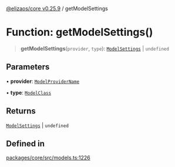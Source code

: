 [@elizaos/core v0.25.9](../index.md) / getModelSettings

# Function: getModelSettings()

> **getModelSettings**(`provider`, `type`): [`ModelSettings`](../type-aliases/ModelSettings.md) \| `undefined`

## Parameters

• **provider**: [`ModelProviderName`](../enumerations/ModelProviderName.md)

• **type**: [`ModelClass`](../enumerations/ModelClass.md)

## Returns

[`ModelSettings`](../type-aliases/ModelSettings.md) \| `undefined`

## Defined in

[packages/core/src/models.ts:1226](https://github.com/elizaOS/eliza/blob/main/packages/core/src/models.ts#L1226)

